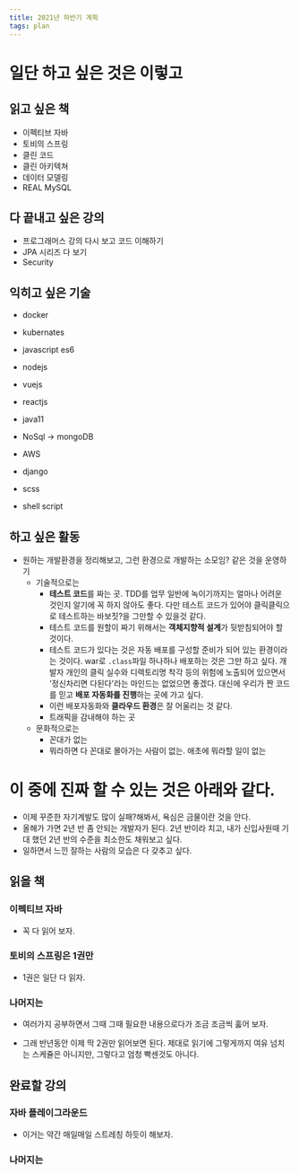 ```yaml
---
title: 2021년 하반기 계획
tags: plan
---
```






# 일단 하고 싶은 것은 이렇고

## 읽고 싶은 책

- 이펙티브 자바
- 토비의 스프링
- 클린 코드
- 클린 아키텍쳐
- 데이터 모델링
- REAL MySQL



## 다 끝내고 싶은 강의

- 프로그래머스 강의 다시 보고 코드 이해하기
- JPA 시리즈 다 보기
- Security



## 익히고 싶은 기술

- docker
- kubernates
- javascript es6
- nodejs
- vuejs
- reactjs
- java11
- NoSql -> mongoDB
- AWS
- django
- scss

- shell script



## 하고 싶은 활동

- 원하는 개발환경을 정리해보고, 그런 환경으로 개발하는 소모임? 같은 것을 운영하기
  - 기술적으로는
    - **테스트 코드**를 짜는 곳.  TDD를 업무 일반에 녹이기까지는 얼마나 어려운 것인지 알기에 꼭 하지 않아도 좋다. 다만 테스트 코드가 있어야 클릭클릭으로 테스트하는 바보짓?을 그만할 수 있을것 같다.
    - 테스트 코드를 원할이 짜기 위해서는 **객체지향적 설계**가 뒷받침되어야 할 것이다.
    - 테스트 코드가 있다는 것은 자동 배포를 구성할 준비가 되어 있는 환경이라는 것이다.  war로 `.class`파일 하나하나 배포하는 것은 그만 하고 싶다. 개발자 개인의 클릭 실수와 디렉토리명 착각 등의 위험에 노출되어 있으면서 '정신차리면 다된다'라는 마인드는 없었으면 좋겠다. 대신에 우리가 짠 코드를 믿고 **배포 자동화를 진행**하는 곳에 가고 싶다.
    - 이런 배포자동화와 **클라우드 환경**은 잘 어울리는 것 같다.
    - 트래픽을 감내해야 하는 곳
  - 문화적으로는
    - 꼰대가 없는
    - 뭐라하면 다 꼰대로 몰아가는 사람이 없는. 애초에 뭐라할 일이 없는



# 이 중에 진짜 할 수 있는 것은 아래와 같다.

- 이제 꾸준한 자기계발도 많이 실패?해봐서, 욕심은 금물이란 것을 안다.
- 올해가 가면 2년 반 좀 안되는 개발자가 된다. 2년 반이라 치고, 내가 신입사원때 기대 했던 2년 반의 수준을 최소한도  채워보고 싶다.
- 일하면서 느낀 잘하는 사람의 모습은 다 갖추고 싶다.



## 읽을 책

### 이펙티브 자바

- 꼭 다 읽어 보자.

### 토비의 스프링은 1권만

- 1권은 일단 다 읽자.

### 나머지는

- 여러가지 공부하면서 그때 그때 필요한 내용으로다가 조금 조금씩 훓어 보자.  

- 그래 반년동안 이제 딱 2권만 읽어보면 된다. 제대로 읽기에 그렇게까지 여유 넘치는 스케쥴은 아니지만, 그렇다고 엄청 빡센것도 아니다.

## 완료할 강의

### 자바 플레이그라운드

- 이거는 약간 매일매일 스트레칭 하듯이 해보자.

### 나머지는

